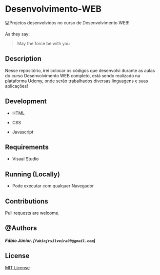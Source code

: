 # Desenvolvimento-WEB
💻Projetos desenvolvidos no curso de Desenvolvimento WEB!

As they say:

> May the force be with you

## Description

Nesse repositório, irei colocar os códigos que desenvolvi durante as aulas do curso Desenvolvimento WEB completo, está sendo realizado na plataforma Udemy, onde serão trabalhados diversas linguagens e suas aplicações!

## Development

- HTML

- CSS

- Javascript

## Requirements
- Visual Studio
## Running (Locally)
- Pode executar com qualquer Navegador

## Contributions
Pull requests are welcome.

## @Authors
##### Fábio Júnior. [`fabiojrsilveira09@gmail.com`]
## License
[MIT License](https://choosealicense.com/licenses/mit/)
